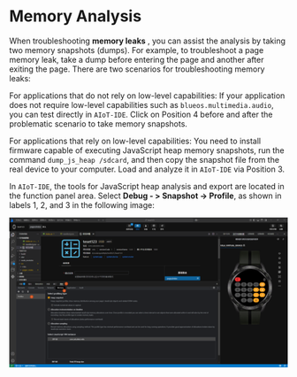 <!-- 源地址: https://iot.mi.com/vela/quickapp/en/tools/debug/memory.html -->

# Memory Analysis

When troubleshooting **memory leaks** , you can assist the analysis by taking two memory snapshots (dumps). For example, to troubleshoot a page memory leak, take a dump before entering the page and another after exiting the page. There are two scenarios for troubleshooting memory leaks:

For applications that do not rely on low-level capabilities: If your application does not require low-level capabilities such as `blueos.multimedia.audio`, you can test directly in `AIoT-IDE`. Click on Position 4 before and after the problematic scenario to take memory snapshots.

For applications that rely on low-level capabilities: You need to install firmware capable of executing JavaScript heap memory snapshots, run the command `dump_js_heap /sdcard`, and then copy the snapshot file from the real device to your computer. Load and analyze it in `AIoT-IDE` via Position 3.

In `AIoT-IDE`, the tools for JavaScript heap analysis and export are located in the function panel area. Select **Debug - > Snapshot -> Profile**, as shown in labels 1, 2, and 3 in the following image:

![alt text](../../images/ide-debug-9.png)

